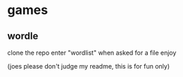 # games

## wordle
clone the repo
enter "wordlist" when asked for a file
enjoy

(joes please don't judge my readme, this is for fun only)
